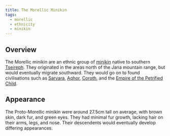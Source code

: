```yaml
---
title: The Morellic Minikin
tags:
  - morellic
  - ethnicity
  - minikin
---
```

## Overview
The Morellic minikin are an ethnic group of [minikin](private/trash/fauna/minikin.md) native to southern [Tseireph](lore/2nd-realm/tseireph.md). They originated in the areas north of the Jana mountain range, but would eventually migrate southward. They would go on to found civilisations such as [Sarvara](lore/2nd-realm/morellic/sarvara.md), [Aqhor](lore/2nd-realm/morellic/aqhor.md), [Coroth](lore/2nd-realm/morellic/coroth.md), and the [Empire of the Petrified Child](lore/2nd-realm/morellic/stonechild.md).
## Appearance
The Proto-Morellic minikin were around 27.5cm tall on average, with brown skin, dark fur, and green eyes. They had minimal fur growth, lacking hair on their arms, legs, and nose. Their descendents would eventually develop differing appearances.